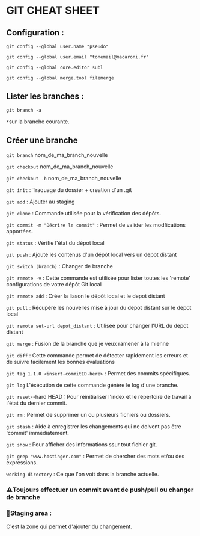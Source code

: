 # GIT CHEAT SHEET
## Configuration :  

```git config --global user.name "pseudo"```

```git config --global user.email "tonemail@macaroni.fr"```

```git config --global core.editor subl```

```git config --global merge.tool filemerge```

## Lister les branches :

```git branch -a```

```*```sur la branche courante.

## Créer une branche

```git branch``` nom_de_ma_branch_nouvelle

```git checkout``` nom_de_ma_branch_nouvelle

```git checkout -b``` nom_de_ma_branch_nouvelle


```git init``` : Traquage du dossier + creation d'un .git

```git add``` : Ajouter au staging

```git clone``` : Commande utilisée pour la vérification des dépôts.

```git commit -m "Décrire le commit"``` : Permet de valider les modfications apportées.

```git status``` :  Vérifie l'état du dépot local

```git push``` : Ajoute les contenus d'un dépôt local vers un depot distant

```git switch (branch)``` : Changer de branche

```git remote -v``` : Cette commande est utilisée pour lister toutes les 'remote' configurations de votre dépôt Git local

```git remote add``` : Créer la liason le dépôt local et le depot distant

```git pull``` : Récupère les nouvelles mise à jour du depot distant sur le depot local


```git remote set-url depot_distant``` : Utilisée pour changer l'URL du depot distant

```git merge``` : Fusion de la branche que je veux ramener à la mienne

```git diff``` : Cette commande permet de détecter rapidement les erreurs et de suivre facilement les bonnes évaluations

```git tag 1.1.0 <insert-commitID-here>``` : Permet des commits spécifiques.

```git log``` L'éxécution de cette commande génère le log d'une branche.

```git reset```--hard HEAD : Pour réinitialiser l'index et le répertoire de travail à l'état du dernier commit.

```git rm``` : Permet de supprimer un ou plusieurs fichiers ou dossiers.

```git stash``` : Aide à enregistrer les changements qui ne doivent pas être 'commit' immédiatement.

```git show``` : Pour afficher des informations ssur tout fichier git.

```git grep "www.hostinger.com"``` : Permet de chercher des mots et/ou des expressions.

```working directory``` : Ce que l'on voit dans la branche actuelle.

### ⚠️Toujours effectuer un commit avant de push/pull ou changer de branche


### 🚨Staging area : 
C'est la zone qui permet d'ajouter du changement.